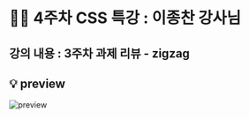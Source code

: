 # 🧚🏻 4주차 CSS 특강 : 이종찬 강사님 

## 강의 내용 : 3주차 과제 리뷰 - zigzag

## 💡 preview

![preview](https://user-images.githubusercontent.com/112460430/190958274-8abecedf-87a8-4c65-aa2b-060a74769ce6.png)
